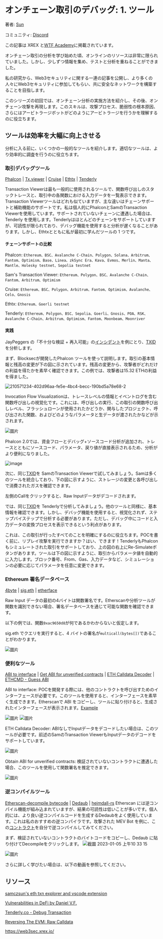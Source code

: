 # オンチェーン取引のデバッグ: 1. ツール

著者: [Sun](https://twitter.com/1nf0s3cpt)

コミュニティ: [Discord](https://discord.gg/Fjyngakf3h)

この記事は XREX と[WTF Academy](https://github.com/AmazingAng/WTF-Solidity#%E9%93%BE%E4%B8%8A%E5%A8%81%E8%83%81%E5%88%86%E6%9E%90)に掲載されています。

オンチェーン取引の分析を学び始めた頃、オンラインのリソースは非常に限られていました。しかし、少しずつ情報を集め、テストと分析を重ねることができました。

私の研究から、Web3セキュリティに関する一連の記事を公開し、より多くの人々にWeb3セキュリティに参加してもらい、共に安全なネットワークを構築することを目指します。

このシリーズの初回では、オンチェーン分析の実施方法を紹介し、その後、オンチェーン攻撃を再現します。このスキルは、攻撃プロセス、脆弱性の根本原因、さらにはアービトラージボットがどのようにアービトラージを行うかを理解するのに役立ちます。

## ツールは効率を大幅に向上させる

分析に入る前に、いくつかの一般的なツールを紹介します。適切なツールは、より効率的に調査を行うのに役立ちます。

### 取引デバッグツール

[Phalcon](https://phalcon.blocksec.com/) | [Tx.viewer](https://tx.eth.samczsun.com/) | [Cruise](https://cruise.supremacy.team/) | [Ethtx](https://ethtx.info/) | [Tenderly](https://dashboard.tenderly.co/explorer)

Transaction Viewerは最も一般的に使用されるツールで、関数呼び出しのスタックトレースと、取引中の各関数における入力データを一覧表示できます。Transaction Viewerツールはどれも似ていますが、主な違いはチェーンサポートと補助機能のサポートです。私は個人的にPhalconとSamのTransaction Viewerを使用しています。サポートされていないチェーンに遭遇した場合は、Tenderly を使用します。Tenderlyはほとんどのチェーンをサポートしていますが、可読性が限られており、デバッグ機能を使用すると分析が遅くなることがあります。しかし、Ethtxとともに私が最初に学んだツールの 1 つです。

#### チェーンサポートの比較

Phalcon: `Ethereum、BSC、Avalanche C-Chain、Polygon、Solana、Arbitrum、Fantom、Optimism、Base、Linea、zkSync Era、Kava、Evmos、Merlin、Manta、Mantle、Holesky testnet、Sepolia testnet`

Sam's Transaction Viewer: `Ethereum、Polygon、BSC、Avalanche C-Chain、Fantom、Arbitrum、Optimism`

Cruise: `Ethereum、BSC、Polygon、Arbitrum、Fantom、Optimism、Avalanche、Celo、Gnosis`

Ethtx: `Ethereum、Goerli testnet`

Tenderly: `Ethereum、Polygon、BSC、Sepolia、Goerli、Gnosis、POA、RSK、Avalanche C-Chain、Arbitrum、Optimism、Fantom、Moonbeam、Moonriver`

#### 実践

JayPeggers の「不十分な検証 + 再入可能」の[インシデント](https://github.com/SunWeb3Sec/DeFiHackLabs/blob/main/past/2022/README.md#20221229---jay---insufficient-validation--reentrancy)を例にとり、[TXID](https://phalcon.blocksec.com/tx/eth/0xd4fafa1261f6e4f9c8543228a67caf9d02811e4ad3058a2714323964a8db61f6)を分析します。

まず、Blocksecが開発したPhalcon ツールを使って説明します。取引の基本情報と残高の変更が下の図に示されています。残高の変更から、攻撃者がどれだけの利益を得たかを素早く確認できます。この例では、攻撃者は15.32 ETHの利益を得ました。

![210571234-402d96aa-fe5e-4bc4-becc-190bd5a78e68-2](https://user-images.githubusercontent.com/107249780/210686382-cc02cc6a-b8ec-4cb7-ac19-402cd8ff86f6.png)

Invocation Flow Visualizationは、トレースレベルの情報とイベントログを含む関数呼び出しの視覚化です。これには、呼び出しの実行、この取引の関数呼び出しレベル、フラッシュローンが使用されたかどうか、関与したプロジェクト、呼び出された関数、およびどのようなパラメータと生データが渡されたかなどが示されます。

![圖片](https://user-images.githubusercontent.com/52526645/210572053-eafdf62a-7ebe-4caa-a905-045e792add2b.png)


Phalcon 2.0では、資金フローとデバッグ+ソースコード分析が追加され、トレースとともにソースコード、パラメータ、戻り値が直接表示されるため、分析がより便利になりました。

![image](https://user-images.githubusercontent.com/107249780/210821062-d1da8d1a-9615-4f1f-838d-34f27b9c3f41.png)

次に、同じ[TXID](https://tx.eth.samczsun.com/ethereum/0xd4fafa1261f6e4f9c8543228a67caf9d02811e4ad3058a2714323964a8db61f6)を SamのTransaction Viewerで試してみましょう。Samは多くのツールを統合しており、下の図に示すように、ストレージの変更と各呼び出しで消費されたガスを確認できます。

左側のCallをクリックすると、Raw Inputデータがデコードされます。

では、同じ[TXID](https://dashboard.tenderly.co/tx/mainnet/0xd4fafa1261f6e4f9c8543228a67caf9d02811e4ad3058a2714323964a8db61f6)を Tenderlyで分析してみましょう。他のツールと同様に、基本情報を確認できます。しかし、デバッグ機能を使用すると、視覚化されず、ステップバイステップで分析する必要があります。ただし、デバッグ中にコードと入力データの変換プロセスを表示できるという利点があります。

これは、この取引が行ったすべてのことを明確にするのに役立ちます。POCを書く前に、リプレイ攻撃を実行できますか？はい、できます！TenderlyもPhalconもシミュレートされた取引をサポートしており、上の図の右上にRe-Simulateボタンがあります。ツールは下の図に示すように、取引からパラメータ値を自動的に入力します。ブロック番号、From、Gas、入力データなど、シミュレーションの必要に応じてパラメータを任意に変更できます。

### Ethereum 署名データベース

[4byte](https://www.4byte.directory/) | [sig.eth](https://sig.eth.samczsun.com/) | [etherface](https://www.etherface.io/hash)

Raw Input データの最初の4バイトは関数署名です。Etherscanや分析ツールが関数を識別できない場合、署名データベースを通じて可能な関数を確認できます。

以下の例では、関数`0xac9650d8`が何であるかわからないと仮定します。

sig.eth でクエリを実行すると、4 バイトの署名が`multicall(bytes[])`であることがわかります。

![圖片](https://user-images.githubusercontent.com/52526645/210583416-c31bbe07-fa03-4701-880d-0ae485b171f7.png)

### 便利なツール

[ABI to interface](https://gnidan.github.io/abi-to-sol/) | [Get ABI for unverified contracts](https://abi.w1nt3r.xyz/) | [ETH Calldata Decoder](https://apoorvlathey.com/eth-calldata-decoder/) | [ETHCMD - Guess ABI](https://www.ethcmd.com/)

ABI to interface: POCを開発する際には、他のコントラクトを呼び出すためのインターフェースが必要です。このツールを使用すると、インターフェースを素早く生成できます。Etherscanで ABI をコピーし、ツールに貼り付けると、生成されたインターフェースが表示されます。[Example](https://etherscan.io/address/0xb3da8d6da3ede239ccbf576ca0eaa74d86f0e9d3#code)

![圖片](https://user-images.githubusercontent.com/52526645/210587442-e7853d8b-0613-426e-8a27-d70c80e2a42d.png)
![圖片](https://user-images.githubusercontent.com/52526645/210587682-5fb07a01-2b21-41fa-9ed5-e7f45baa0b3e.png)

ETH Calldata Decoder: ABIなしでInputデータをデコードしたい場合は、このツールが必要です。前述のSamのTransaction ViewerもInputデータのデコードをサポートしています。

![圖片](https://user-images.githubusercontent.com/52526645/210585761-efd8b6f1-b901-485f-ae66-efaf9c84869c.png)

Obtain ABI for unverified contracts: 検証されていないコントラクトに遭遇した場合、このツールを使用して関数署名を推定できます。

![圖片](https://user-images.githubusercontent.com/52526645/210588945-701b0e22-7390-4539-9d2f-e13479b52824.png)

### 逆コンパイルツール

[Etherscan-decompile bytecode](https://etherscan.io/address/0xaE9C73fd0Fd237c1c6f66FE009d24ce969e98704#code) | [Dedaub](https://library.dedaub.com/decompile) | [heimdall-rs](https://github.com/Jon-Becker/heimdall-rs)
Etherscan には逆コンパイル機能が組み込まれていますが、結果の可読性は低いことが多いです。個人的には、より良い逆コンパイルコードを生成するDedaubをよく使用しています。これは私のおすすめの逆コンパイラです。攻撃された MEV Bot を例に、この[コントラクト](https://twitter.com/1nf0s3cpt/status/1577594615104172033)を自分で逆コンパイルしてみてください。

まず、検証されていないコントラクトのバイトコードをコピーし、Dedaub に貼り付けてDecompileをクリックします。
![截圖 2023-01-05 上午10 33 15](https://user-images.githubusercontent.com/107249780/210688395-927c6126-b6c1-4c6d-a0c7-a3fea3db9cdb.png)

![圖片](https://user-images.githubusercontent.com/52526645/210591478-6fa928f3-455d-42b5-a1ac-6694f97386c2.png)

さらに詳しく学びたい場合は、以下の動画を参照してください。

## リソース

[samczsun's eth txn explorer and vscode extension](https://www.youtube.com/watch?v=HXgu239mPBc)

[Vulnerabilities in DeFi by Daniel V.F.](https://www.youtube.com/watch?v=9fcOffCg2ig)

[Tenderly.co - Debug Transaction](https://www.youtube.com/watch?v=90GN9Ut8LhU)

[Reversing The EVM: Raw Calldata](https://degatchi.com/articles/reading-raw-evm-calldata)

https://web3sec.xrex.io/
